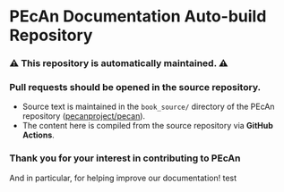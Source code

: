 # PEcAn Documentation Auto-build Repository

### :warning: This repository is **automatically maintained**. :warning:

### **Pull requests** should be opened in the source repository.


- Source text is maintained in the `book_source/` directory of the PEcAn repository ([pecanproject/pecan](https://github.com/pecanproject/pecan)).
- The content here is compiled from the source repository via **GitHub Actions**.

### Thank you for your interest in contributing to PEcAn

And in particular, for helping improve our documentation!
    test 
